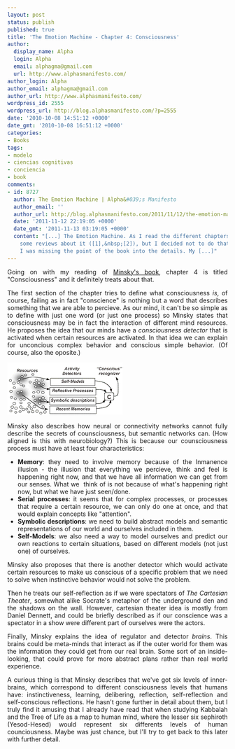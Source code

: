 ```yaml
---
layout: post
status: publish
published: true
title: 'The Emotion Machine - Chapter 4: Consciousness'
author:
  display_name: Alpha
  login: Alpha
  email: alphagma@gmail.com
  url: http://www.alphasmanifesto.com/
author_login: Alpha
author_email: alphagma@gmail.com
author_url: http://www.alphasmanifesto.com/
wordpress_id: 2555
wordpress_url: http://blog.alphasmanifesto.com/?p=2555
date: '2010-10-08 14:51:12 +0000'
date_gmt: '2010-10-08 16:51:12 +0000'
categories:
- Books
tags:
- modelo
- ciencias cognitivas
- conciencia
- book
comments:
- id: 8727
  author: The Emotion Machine | Alpha&#039;s Manifesto
  author_email: ''
  author_url: http://blog.alphasmanifesto.com/2011/11/12/the-emotion-machine/
  date: '2011-11-12 22:19:05 +0000'
  date_gmt: '2011-11-13 03:19:05 +0000'
  content: "[...] The Emotion Machine. As I read the different chapters, I had written
    some reviews about it ([1],&nbsp;[2]), but I decided not to do that anymore as
    I was missing the point of the book into the details. My [...]"
---
```

<p style="text-align: justify;">Going on with my reading of <a href="https://blog.alphasmanifesto.com/2009/09/20/the-emotion-machine-emotional-states-attachments-and-goals-from-pain-to-suffering/">Minsky's book</a>, chapter 4 is titled "Consciousness" and it definitely treats about that.</p>
<p style="text-align: justify;">The first section of the chapter tries to define what consciousness <em>is</em>, of course, failing as in fact "conscience" is nothing but a word that describes something that we are able to percieve. As our mind, it can't be so simple as to define with just one word (or just one process) so Minsky states that consciousness may be in fact the interaction of different mind resources. He proposes the idea that our minds have a <em>consciousness detector</em> that is activated when certain resources are activated. In that idea we can explain for unconcious complex behavior and conscious simple behavior. (Of course, also the oposite.)</p>

![](/assets/minskys-consciousness-detector.gif)

<p style="text-align: justify;">Minsky also describes how neural or connectivity networks cannot fully describe the secrets of counsciousness, but semantic networks can. (How aligned is this with neurobiology?) This is because our counsciousness process must have at least four characteristics:</p>
<ul style="text-align: justify;">
<li><strong>Memory</strong>: they need to involve memory because of the Inmanence illusion - the illusion that everything we percieve, think and feel is happening right now, and that we have all information we can get from our senses. What we &nbsp;think of is not because of what's happening right now, but what we have just seen/done.</li>
<li><strong>Serial processes</strong>: it seems that for complex processes, or processes that require a certain resource, we can only do one at once, and that would explain concepts like "attention".</li>
<li><strong>Symbolic descriptions</strong>: we need to build abstract models and semantic representations of our world and ourselves included in them.</li>
<li><strong>Self-Models</strong>: we also need a way to model ourselves and predict our own reactions to certain situations, based on different models (not just one) of ourselves.</li>
</ul>
<p style="text-align: justify;">Minsky also proposes that there is another detector which would activate certain resources to make us conscious of a specific problem that we need to solve when instinctive behavior would not solve the problem.</p>
<p style="text-align: justify;">Then he treats our self-reflection as if we were spectators of <em>The Cartesian Theater</em>, somewhat alike Socrate's metaphor of the underground den and the shadows on the wall. However, cartesian theater idea is mostly from Daniel Dennett, and could be briefly described as if our&nbsp;conscience&nbsp;was a spectator in a show were different part of ourselves were the actors.</p>
<p style="text-align: justify;">Finally, Minsky explains the idea of regulator and detector&nbsp;<em>brains</em>. This brains could be meta-minds that interact as if the outer world for them was the information they could get from our real brain. Some sort of an inside-looking, that could prove for more abstract plans rather than real world experience.</p>
<p style="text-align: justify;">A curious thing is that Minsky describes that we've got six levels of inner-brains, which correspond to different consciousness&nbsp;levels that humans have: instinctiveness, learning, delibering, reflection, self-reflection and self-conscious reflections. He hasn't gone further in detail about them, but I truly find it amusing that I already have read that when studying Kabbalah and the Tree of Life as a map to human mind, where the lesser six sephiroth (Yesod-Hesed) would represent six differents levels of human counciousness. Maybe was just chance, but I'll try to get back to this later with further detail.</p>

